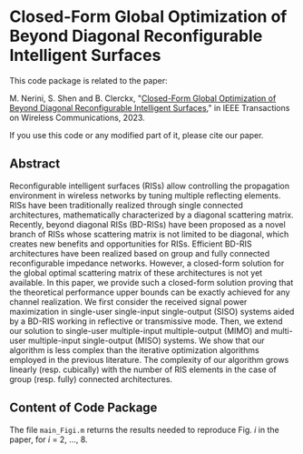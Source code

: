 # Closed-Form Global Optimization of Beyond Diagonal Reconfigurable Intelligent Surfaces

This code package is related to the paper:

M. Nerini, S. Shen and B. Clerckx, "[Closed-Form Global Optimization of Beyond Diagonal Reconfigurable Intelligent Surfaces](https://ieeexplore.ieee.org/document/10155675)," in IEEE Transactions on Wireless Communications, 2023.

If you use this code or any modified part of it, please cite our paper.

## Abstract

Reconfigurable intelligent surfaces (RISs) allow controlling the propagation environment in wireless networks by tuning multiple reflecting elements. RISs have been traditionally realized through single connected architectures, mathematically characterized by a diagonal scattering matrix. Recently, beyond diagonal RISs (BD-RISs) have been proposed as a novel branch of RISs whose scattering matrix is not limited to be diagonal, which creates new benefits and opportunities for RISs. Efficient BD-RIS architectures have been realized based on group and fully connected reconfigurable impedance networks. However, a closed-form solution for the global optimal scattering matrix of these architectures is not yet available. In this paper, we provide such a closed-form solution proving that the theoretical performance upper bounds can be exactly achieved for any channel realization. We first consider the received signal power maximization in single-user single-input single-output (SISO) systems aided by a BD-RIS working in reflective or transmissive mode. Then, we extend our solution to single-user multiple-input multiple-output (MIMO) and multi-user multiple-input single-output (MISO) systems. We show that our algorithm is less complex than the iterative optimization algorithms employed in the previous literature. The complexity of our algorithm grows linearly (resp. cubically) with the number of RIS elements in the case of group (resp. fully) connected architectures.

## Content of Code Package

The file `main_Figi.m` returns the results needed to reproduce Fig. *i* in the paper, for *i* = 2, ..., 8.
